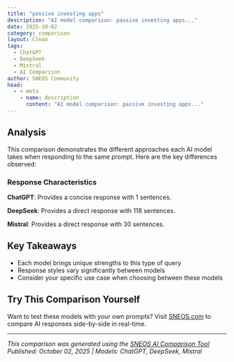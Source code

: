 ```yaml
---
title: "passive investing apps"
description: "AI model comparison: passive investing apps..."
date: 2025-10-02
category: comparison
layout: Clean
tags:
  - ChatGPT
  - DeepSeek
  - Mistral
  - AI Comparison
author: SNEOS Community
head:
  - - meta
    - name: description
      content: "AI model comparison: passive investing apps..."
---
```


<ChatComparison
  title="passive investing apps"
  prompt="passive investing apps"
  :responses='{
    "ChatGPT": "Error calling OpenAI API.",
    "DeepSeek": "Of course. Here is a comprehensive guide to passive investing apps, broken down for beginners and experienced investors alike.\n\n### The Core Idea of Passive Investing\n\nBefore diving into the apps, it\u0027s crucial to understand the strategy:\n*   **Passive Investing:** Instead of trying to \u0022beat the market\u0022 by picking individual stocks, you buy a basket of investments that track the entire market (or a large segment of it). This is typically done through **ETFs (Exchange-Traded Funds)** or **Index Funds**.\n*   **Goal:** To match market returns over the long term with minimal effort, low fees, and diversification (spreading out risk).\n\n---\n\n### Key Features to Look For in a Passive Investing App\n\nWhen choosing an app, consider these factors:\n\n1.  **Account Types:** Does it offer taxable brokerage accounts, IRAs (Traditional, Roth, SEP), and other retirement accounts?\n2.  **Fees:** Are there commission fees for trades? Account maintenance fees? Expense ratios on the funds themselves (the lower, the better)?\n3.  **Fund Selection:** Does it offer a good variety of low-cost, broad-market index funds and ETFs?\n4.  **Fractional Shares:** Can you buy a piece of a share instead of a whole one? This is crucial for investing with small amounts of money.\n5.  **Automation:** Can you set up automatic, recurring investments? This is the heart of \u0022set-it-and-forget-it\u0022 passive investing.\n6.  **User Experience:** Is the app easy to navigate and understand?\n7.  **Educational Resources:** Does it provide learning tools to help you make informed decisions?\n\n---\n\n### Top Passive Investing Apps, Categorized\n\nHere are the best apps, grouped by their primary strength.\n\n#### \uD83C\uDFC6 Category 1: The All-in-One Robo-Advisors (Easiest for Beginners)\n\nThese apps do the heavy lifting for you. You answer a few questions, and they build and manage a diversified portfolio of ETFs automatically.\n\n| App | Best For | How It Works | Key Features |\n| :--- | :--- | :--- | :--- |\n| **Betterment** | **Hands-off simplicity \u0026 goal-based investing.** | You set a goal (e.g., Retirement, Safety Net), and Betterment creates and automatically rebalances a portfolio for you. | **\u2705 Fully automated investing \u0026 rebalancing.** \u003Cbr\u003E **\u2705 Goal-based account setup.** \u003Cbr\u003E **\u2705 Tax-loss harvesting** (premium feature). \u003Cbr\u003E **\u2705 No trading commissions.** |\n| **Wealthfront** | **Automated optimization and high-yield cash accounts.** | Similar to Betterment, it builds a diversified ETF portfolio. Known for its sophisticated (and free) tax-loss harvesting. | **\u2705 Strong tax-efficient strategies.** \u003Cbr\u003E **\u2705 High-interest Cash Account.** \u003Cbr\u003E **\u2705 Portfolio Line of Credit** available. \u003Cbr\u003E **\u2705 No trading commissions.** |\n| **Acorns** | **The ultimate \u0022set-and-forget\u0022 app for spare change.** | Links to your debit/credit cards and rounds up your purchases to the nearest dollar, investing the \u0022spare change.\u0022 | **\u2705 \u0022Round-Ups\u0022 automate micro-investing.** \u003Cbr\u003E **\u2705 Very beginner-friendly.** \u003Cbr\u003E **\u2705 Recurring investments.** \u003Cbr\u003E **\u274C Monthly fee ($3-$9) can be high for small balances.** |\n| **Ellevest** | **A goal-based platform with a focus on women\u0027s financial needs.** | Uses a specialized algorithm to account for factors like longer life expectancies and salary curves. | **\u2705 Goal-focused (Retirement, Home, etc.).** \u003Cbr\u003E **\u2705 Content and coaching tailored for women.** \u003Cbr\u003E **\u2705 No commission trading.** |\n\n#### \uD83C\uDFC6 Category 2: The DIY Brokerages (More Control, Still Passive)\n\nThese apps give you the tools to build your own passive portfolio. You choose the specific ETFs to buy. This offers the lowest possible fees if you know what you\u0027re doing.\n\n| App | Best For | How It Works | Key Features |\n| :--- | :--- | :--- | :--- |\n| **Fidelity** | **A one-stop-shop for all things investing.** | A full-service brokerage where you can buy their own famously low-cost index funds (like **FXAIX**) or any other ETF. | **\u2705 Excellent $0 commission index funds.** \u003Cbr\u003E **\u2705 Fractional shares on stocks and ETFs.** \u003Cbr\u003E **\u2705 Powerful research and tools.** \u003Cbr\u003E **\u2705 Great customer service.** |\n| **Charles Schwab** | **Another top-tier, all-inclusive brokerage.** | Very similar to Fidelity, with its own suite of low-cost index funds and ETFs (like **SWPPX**). | **\u2705 Strong banking integration.** \u003Cbr\u003E **\u2705 High-quality research and education.** \u003Cbr\u003E **\u2705 No account minimums.** \u003Cbr\u003E **\u2705 Fractional shares via \u0022Stock Slices.\u0022** |\n| **Vanguard** | **The pioneer of passive investing for purists.** | The original home of the index fund for everyday investors. The platform is focused on long-term, low-cost investing. | **\u2705 The lowest expense ratios in the industry.** \u003Cbr\u003E **\u2705 The trusted name for buy-and-hold.** \u003Cbr\u003E **\u274C App/interface is less modern than competitors.** |\n| **M1 Finance** | **The hybrid \u0022DIY Robo-Advisor.\u0022** | You create a custom \u0022Pie\u0022 of ETFs (or stocks), and M1 automates all future investments into that allocation. | **\u2705 Customizable, automated portfolios.** \u003Cbr\u003E **\u2705 Dynamic rebalancing.** \u003Cbr\u003E **\u2705 Fractional shares for everything.** \u003Cbr\u003E **\u2705 No commission trades.** |\n| **Public.com** | **A social and educational-focused platform.** | Allows you to buy stocks and ETFs, including thematic baskets, with a social feed to see what others are investing in. | **\u2705 Social and educational community aspect.** \u003Cbr\u003E **\u2705 Thematic investing \u0022Collections.\u0022** \u003Cbr\u003E **\u2705 Fractional shares.** \u003Cbr\u003E **\u2705 No commission trades.** |\n\n#### \uD83C\uDFC6 Category 3: The Thematic \u0026 Global Apps\n\nThese apps offer a unique twist on passive investing, often with a specific focus.\n\n| App | Best For | How It Works | Key Features |\n| :--- | :--- | :--- | :--- |\n| **Wealthsimple (Canada)** | **Canadian investors seeking a simple, all-in-one solution.** | A leading robo-advisor and brokerage in Canada, similar to Betterment. | **\u2705 Automated portfolio management.** \u003Cbr\u003E **\u2705 Socially responsible investing (SRI) options.** \u003Cbr\u003E **\u2705 Manages crypto and trading accounts.** |\n| **Stash** | **Learning to invest with thematic guidance.** | Offers a large selection of ETFs and individual stocks, grouped by themes (e.g., \u0022Clean \u0026 Green,\u0022 \u0022American Giants\u0022). | **\u2705 Educational content built-in.** \u003Cbr\u003E **\u2705 Thematic investing for beginners.** \u003Cbr\u003E **\u2705 Fractional shares.** \u003Cbr\u003E **\u274C Monthly fee ($3-$9).** |\n\n---\n\n### How to Get Started: A Simple 3-Step Plan\n\n1.  **Choose Your App:**\n    *   **If you want zero thinking:** Pick a **Robo-Advisor (Betterment, Wealthfront)**.\n    *   **If you want control with low costs:** Pick a **DIY Brokerage (Fidelity, Schwab, Vanguard, M1)**.\n    *   **If you struggle to save:** Try **Acorns**.\n\n2.  **Pick Your Core Investment(s):** For a truly passive portfolio, you often only need one or two funds.\n    *   **The Simple Option:** A **Total US Stock Market ETF** (like **VTI** from Vanguard or **ITOT** from iShares).\n    *   **The Balanced Option:** A **Total World Stock ETF** (like **VT** from Vanguard) or a **Target Date Fund** (which automatically adjusts its risk as you near your retirement year).\n\n3.  **Set Up Automation:**\n    *   **Schedule recurring transfers** from your bank account to your investing app.\n    *   **Set up automatic purchases** of your chosen ETF(s).\n    *   **Now, forget about it.** Log in once a quarter to check in, but avoid the temptation to tinker.\n\n**Disclaimer:** I am an AI assistant and not a licensed financial advisor. This information is for educational purposes only. All investing involves risk, including the possible loss of principal. Please do your own research and consider consulting with a qualified professional before making any investment decisions.",
    "Mistral": "Passive investing apps are designed to help users invest in a way that minimizes buying and selling, aiming to maximize returns over the long term. These apps often focus on low-cost index funds, ETFs, and other diversified investment vehicles. Here are some popular passive investing apps:\n\n1. **Vanguard**: Known for its low-cost index funds, Vanguard offers a mobile app that allows users to manage their investments, track performance, and make transactions.\n\n2. **Betterment**: Betterment is a robo-advisor that uses algorithms to manage your investments. It focuses on passive investing strategies and offers features like tax-loss harvesting and automatic rebalancing.\n\n3. **Wealthfront**: Another robo-advisor, Wealthfront provides automated investment management with a focus on passive investing. It also offers high-yield savings accounts and other financial services.\n\n4. **Acorns**: Acorns is known for its \u0022round-up\u0022 feature, which invests spare change from your purchases into a diversified portfolio of ETFs. It\u0027s a great way to start passive investing with small amounts of money.\n\n5. **Fidelity**: Fidelity\u0027s app offers a wide range of investment options, including index funds and ETFs. It also provides tools for research and education.\n\n6. **Schwab**: Charles Schwab\u0027s app offers a variety of passive investment options, including index funds and ETFs. It also provides robust research and educational resources.\n\n7. **M1 Finance**: M1 Finance allows users to create custom portfolios (called \u0022pies\u0022) and automate their investments. It\u0027s a good option for those who want more control over their passive investing strategy.\n\n8. **Ellevest**: Ellevest is a robo-advisor designed specifically for women, focusing on passive investing strategies tailored to women\u0027s financial goals and lifespans.\n\n9. **Stash**: Stash offers a variety of themed ETFs and allows users to invest in fractional shares, making it easier to build a diversified portfolio with a smaller amount of money.\n\n10. **Public**: Public is a social investing app that allows users to invest in stocks and ETFs with no commission fees. It also offers fractional shares and a community feature for sharing ideas.\n\nWhen choosing a passive investing app, consider factors like fees, account minimums, investment options, and additional features that align with your financial goals and preferences."
  }'
  published-date="10:23"
/>

## Analysis

This comparison demonstrates the different approaches each AI model takes when responding to the same prompt. Here are the key differences observed:

### Response Characteristics

**ChatGPT**: Provides a concise response with 1 sentences. 

**DeepSeek**: Provides a direct response with 118 sentences. 

**Mistral**: Provides a direct response with 30 sentences. 

## Key Takeaways

- Each model brings unique strengths to this type of query
- Response styles vary significantly between models
- Consider your specific use case when choosing between these models

## Try This Comparison Yourself

Want to test these models with your own prompts? Visit [SNEOS.com](https://sneos.com) to compare AI responses side-by-side in real-time.

---

*This comparison was generated using the [SNEOS AI Comparison Tool](https://sneos.com)*
*Published: October 02, 2025 | Models: ChatGPT, DeepSeek, Mistral*
